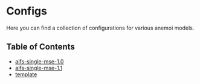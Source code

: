 # Configs

Here you can find a collection of configurations for various anemoi models.

<!-- CONTENTS:START -->
<!-- Updated:Thu Oct  2 07:10:32 UTC 2025 -->
## Table of Contents

- [aifs-single-mse-1.0](/configs/aifs/aifs-single-mse-1.0)
- [aifs-single-mse-1.1](/configs/aifs/aifs-single-mse-1.1)
- [template](/configs/template)
<!-- CONTENTS:END -->
